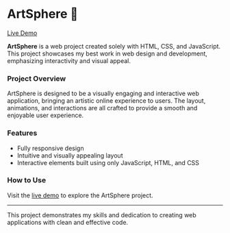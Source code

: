 # ArtSphere 🎨

[Live Demo](https://artsphereonlin.netlify.app/)

**ArtSphere** is a web project created solely with HTML, CSS, and JavaScript. This project showcases my best work in web design and development, emphasizing interactivity and visual appeal.

### Project Overview
ArtSphere is designed to be a visually engaging and interactive web application, bringing an artistic online experience to users. The layout, animations, and interactions are all crafted to provide a smooth and enjoyable user experience.

### Features
- Fully responsive design
- Intuitive and visually appealing layout
- Interactive elements built using only JavaScript, HTML, and CSS

### How to Use
Visit the [live demo](https://artsphereonlin.netlify.app/) to explore the ArtSphere project.

---

This project demonstrates my skills and dedication to creating web applications with clean and effective code.
